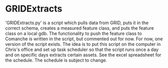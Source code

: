 # GRIDExtracts
'GRIDExtracts.py' is a script which pulls data from GRID, puts it in the correct schema, creates a measured feature class, and puts the feature class on a local gdb.  The functionality to push the feature class to Comanche is written in the script, but commented out for now.
For now, one version of the script exists.  The idea is to put this script on the computer in Chris's office and set up task scheduler so that the script runs once a day and on specific days extracts certain assets.  See the excel spreadsheet for the schedule.  The schedule is subject to change.

